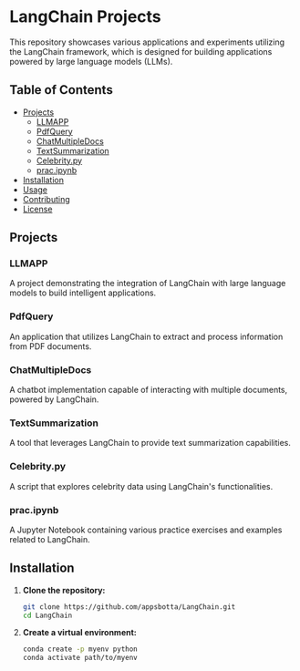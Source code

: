 # LangChain Projects

This repository showcases various applications and experiments utilizing the LangChain framework, which is designed for building applications powered by large language models (LLMs).

## Table of Contents

- [Projects](#projects)
  - [LLMAPP](#llmapp)
  - [PdfQuery](#pdfquery)
  - [ChatMultipleDocs](#chatmultipledocs)
  - [TextSummarization](#textsummarization)
  - [Celebrity.py](#celebritypy)
  - [prac.ipynb](#pracinotebook)
- [Installation](#installation)
- [Usage](#usage)
- [Contributing](#contributing)
- [License](#license)

## Projects

### LLMAPP

A project demonstrating the integration of LangChain with large language models to build intelligent applications.

### PdfQuery

An application that utilizes LangChain to extract and process information from PDF documents.

### ChatMultipleDocs

A chatbot implementation capable of interacting with multiple documents, powered by LangChain.

### TextSummarization

A tool that leverages LangChain to provide text summarization capabilities.

### Celebrity.py

A script that explores celebrity data using LangChain's functionalities.

### prac.ipynb

A Jupyter Notebook containing various practice exercises and examples related to LangChain.

## Installation

1. **Clone the repository:**

   ```bash
   git clone https://github.com/appsbotta/LangChain.git
   cd LangChain

2. **Create a virtual environment:**

   ```bash
   conda create -p myenv python
   conda activate path/to/myenv
